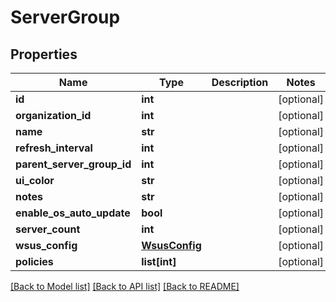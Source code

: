 # ServerGroup

## Properties
Name | Type | Description | Notes
------------ | ------------- | ------------- | -------------
**id** | **int** |  | [optional] 
**organization_id** | **int** |  | [optional] 
**name** | **str** |  | [optional] 
**refresh_interval** | **int** |  | [optional] 
**parent_server_group_id** | **int** |  | [optional] 
**ui_color** | **str** |  | [optional] 
**notes** | **str** |  | [optional] 
**enable_os_auto_update** | **bool** |  | [optional] 
**server_count** | **int** |  | [optional] 
**wsus_config** | [**WsusConfig**](WsusConfig.md) |  | [optional] 
**policies** | **list[int]** |  | [optional] 

[[Back to Model list]](../README.md#documentation-for-models) [[Back to API list]](../README.md#documentation-for-api-endpoints) [[Back to README]](../README.md)

